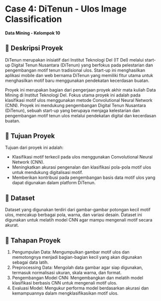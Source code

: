# Case 4: DiTenun - Ulos Image Classification

#### Data Mining - Kelompok 10

## 📑 Deskripsi Proyek
DiTenun merupakan inisiatif dari Institut Teknologi Del (IT Del) melalui start-up Digital Tenun Nusantara (DiTenun) yang berfokus pada pelestarian dan pengembangan motif tenun tradisional ulos. Start-up ini menghasilkan aplikasi mobile dan web bernama DiTenun yang memiliki fitur utama untuk menghasilkan motif baru menggunakan pendekatan kecerdasan buatan. 

Proyek ini merupakan bagian dari pengerjaan proyek akhir mata kuliah Data Mining di Institut Teknologi Del. Fokus utama proyek ini adalah pada klasifikasi motif ulos menggunakan metode Convolutional Neural Network (CNN). Proyek ini mendukung pengembangan Digital Tenun Nusantara (DiTenun), sebuah start-up yang berupaya menjaga kelestarian dan pengembangan motif tenun ulos melalui pendekatan digital dan kecerdasan buatan.

## 📌 Tujuan Proyek
Tujuan dari proyek ini adalah:
- Klasifikasi motif terkecil pada ulos menggunakan Convolutional Neural Network (CNN).
- Meningkatkan akurasi pengenalan dan klasifikasi pola-pola motif ulos untuk mendukung digitalisasi motif.
- Memberikan kontribusi pada pengembangan basis data motif ulos yang dapat digunakan dalam platform DiTenun.

## 📁 Dataset
Dataset yang digunakan terdiri dari gambar-gambar potongan kecil motif ulos, mencakup berbagai pola, warna, dan variasi desain. Dataset ini digunakan untuk melatih model CNN agar mampu mengenali motif secara akurat.

## 🔢 Tahapan Proyek
1. Pengumpulan Data: Mengumpulkan gambar motif ulos dan memotongnya menjadi bagian-bagian kecil yang akan digunakan sebagai data latih.
2. Preprocessing Data: Mengolah data gambar agar siap digunakan, termasuk normalisasi ukuran, skala warna, dan format.
3. Pengembangan Model CNN: Mengembangkan dan melatih model klasifikasi berbasis CNN untuk mengenali motif ulos.
4. Evaluasi Model: Mengukur performa model berdasarkan akurasi dan kemampuannya dalam mengklasifikasikan motif ulos.



